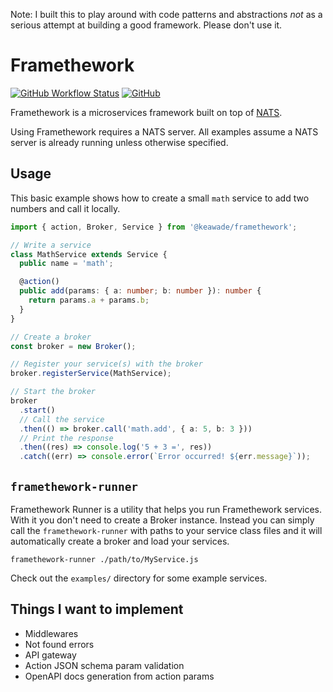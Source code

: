 Note: I built this to play around with code patterns and abstractions _not_ as a
serious attempt at building a good framework. Please don't use it.

# Framethework

[![GitHub Workflow Status](https://img.shields.io/github/workflow/status/keawade/framethework/CI)](https://github.com/keawade/framethework/actions?query=workflow%3ACI)
[![GitHub](https://img.shields.io/github/license/keawade/framethework)](https://github.com/keawade/framethework/blob/main/LICENSE)

Framethework is a microservices framework built on top of [NATS](https://nats.io/).

Using Framethework requires a NATS server. All examples assume a NATS server is
already running unless otherwise specified.

## Usage

This basic example shows how to create a small `math` service to add two numbers
and call it locally.

```typescript
import { action, Broker, Service } from '@keawade/framethework';

// Write a service
class MathService extends Service {
  public name = 'math';

  @action()
  public add(params: { a: number; b: number }): number {
    return params.a + params.b;
  }
}

// Create a broker
const broker = new Broker();

// Register your service(s) with the broker
broker.registerService(MathService);

// Start the broker
broker
  .start()
  // Call the service
  .then(() => broker.call('math.add', { a: 5, b: 3 }))
  // Print the response
  .then((res) => console.log('5 + 3 =', res))
  .catch((err) => console.error(`Error occurred! ${err.message}`));
```

## `framethework-runner`

Framethework Runner is a utility that helps you run Framethework services. With
it you don't need to create a Broker instance. Instead you can simply call the
`framethework-runner` with paths to your service class files and it will automatically
create a broker and load your services.

```shell
framethework-runner ./path/to/MyService.js
```

Check out the `examples/` directory for some example services.

## Things I want to implement

- Middlewares
- Not found errors
- API gateway
- Action JSON schema param validation
- OpenAPI docs generation from action params
